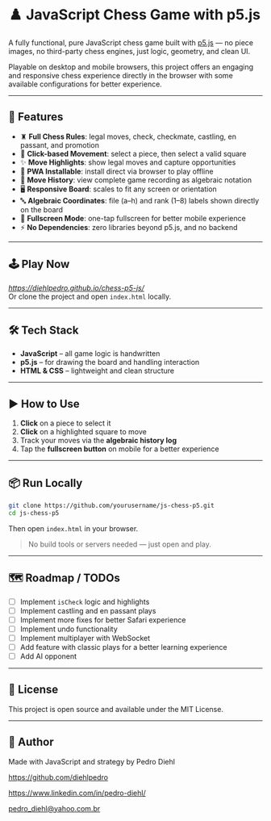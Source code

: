 # ♟️ JavaScript Chess Game with p5.js

A fully functional, pure JavaScript chess game built with [p5.js](https://p5js.org/) — no piece images, no third-party chess engines, just logic, geometry, and clean UI.

Playable on desktop and mobile browsers, this project offers an engaging and responsive chess experience directly in the browser with some available configurations for better experience.

---

## 🚀 Features

- ♜ **Full Chess Rules**: legal moves, check, checkmate, castling, en passant, and promotion  
- 📍 **Click-based Movement**: select a piece, then select a valid square  
- ✨ **Move Highlights**: show legal moves and capture opportunities  
- 📱 **PWA Installable**: install direct via browser to play offline 
- 🔁 **Move History**: view complete game recording as algebraic notation  
- 🖥️ **Responsive Board**: scales to fit any screen or orientation  
- 🔤 **Algebraic Coordinates**: file (a–h) and rank (1–8) labels shown directly on the board  
- 📱 **Fullscreen Mode**: one-tap fullscreen for better mobile experience  
- ⚡ **No Dependencies**: zero libraries beyond p5.js, and no backend  

---

## 🕹️ Play Now

*https://diehlpedro.github.io/chess-p5-js/*  
Or clone the project and open `index.html` locally.

---

## 🛠️ Tech Stack

- **JavaScript** – all game logic is handwritten  
- **p5.js** – for drawing the board and handling interaction  
- **HTML & CSS** – lightweight and clean structure  

---

## ▶️ How to Use

1. **Click** on a piece to select it  
2. **Click** on a highlighted square to move  
3. Track your moves via the **algebraic history log**  
4. Tap the **fullscreen button** on mobile for a better experience  

---

## 📦 Run Locally

```bash
git clone https://github.com/yourusername/js-chess-p5.git
cd js-chess-p5
```

Then open `index.html` in your browser.

> No build tools or servers needed — just open and play.

---

## 🗺️ Roadmap / TODOs

- [ ] Implement `isCheck` logic and highlights  
- [ ] Implement castling and en passant plays
- [ ] Implement more fixes for better Safari experience
- [ ] Implement undo functionality  
- [ ] Implement multiplayer with WebSocket  
- [ ] Add feature with classic plays for a better learning experience  
- [ ] Add AI opponent  

---

## 📄 License

This project is open source and available under the MIT License.

---

## 👤 Author

Made with JavaScript and strategy by Pedro Diehl

https://github.com/diehlpedro

https://www.linkedin.com/in/pedro-diehl/

pedro_diehl@yahoo.com.br
